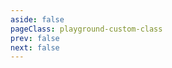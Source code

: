 ```yaml
---
aside: false
pageClass: playground-custom-class
prev: false
next: false
---
```


<CodeSandbox page="scrollbar"></CodeSandbox>
